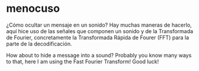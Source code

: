 # menocuso

¿Cómo ocultar un mensaje en un sonido?
Hay muchas maneras de hacerlo, aquí hice uso de las señales que componen un sonido y de la Transformada de Fourier, concretamente la Transformada Rápida de Fourer (FFT) para la parte de la decodificación.


How about to hide a message into a sound?
Probably you know many ways to that, here I am using the Fast Fourier Transform!
Good luck!

